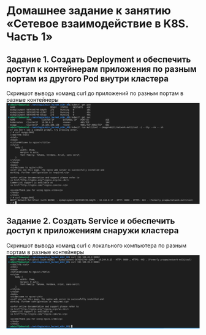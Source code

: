 # Домашнее задание к занятию «Сетевое взаимодействие в K8S. Часть 1»

## Задание 1. Создать Deployment и обеспечить доступ к контейнерам приложения по разным портам из другого Pod внутри кластера


Cкриншот вывода команд curl до приложений по разным портам в разные контейнеры
![01](/images/01.png)



## Задание 2. Создать Service и обеспечить доступ к приложениям снаружи кластера
Cкриншот вывода команд curl с локального компьютера по разным портам в разные контейнеры
![02](/images/02.png)

